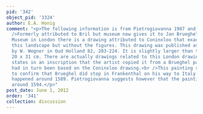```yaml
---
pid: '342'
object_pid: '3324'
author: E.A. Honig
comment: "<p>The following information is from Pietrogiovanna 1987 and her sources.<br
  />Formerly attributed to Bril but museum now gives it to Jan Brueghel. In the British
  Museum in London there is a drawing attributed to Coninxloo that exactly reproduces
  this landscape but without the figures. This drawing was published as a Coninxloo
  by W. Wegner in Oud Holland 82, 203-224. It is slightly larger than this painting,
  20 x 31 cm. There are actually drawings related to this London drawing, one of which
  states in an inscription that the artist copied it from a Brueghel painting which
  had in turn been based on the Coninxloo drawing.<br />This painting seems therefore
  to confirm that Brueghel did stop in Frankenthal on his way to Italy. This probably
  happened around 1589. Pietrogiovanna suggests however that the painting dates from
  around 1594.</p>"
post_date: June 1, 2012
order: '341'
collection: discussion
---
```

